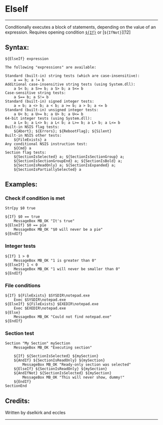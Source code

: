 # ElseIf

---

Conditionally executes a block of statements, depending on the value of an expression. Requires opening condition [`${If}`][1] or [`${IfNot}`][12]

## Syntax:

	${ElseIf} expression

	The following "expressions" are available:

	Standard (built-in) string tests (which are case-insensitive):
	 	a == b; a != b
	Additional case-insensitive string tests (using System.dll):
	 	a S< b; a S>= b; a S> b; a S<= b
	Case-sensitive string tests:
	 	a S== b; a S!= b
	Standard (built-in) signed integer tests:
	 	a = b; a <> b; a < b; a >= b; a > b; a <= b
	Standard (built-in) unsigned integer tests:
	 	a U< b; a U>= b; a U> b; a U<= b
	64-bit integer tests (using System.dll):
		a L= b; a L<> b; a L< b; a L>= b; a L> b; a L<= b
	Built-in NSIS flag tests:
		${Abort}; ${Errors}; ${RebootFlag}; ${Silent}
	Built-in NSIS other tests:
		${FileExists} a
	Any conditional NSIS instruction test:
		${Cmd} a
	Section flag tests:
		${SectionIsSelected} a; ${SectionIsSectionGroup} a;
		${SectionIsSectionGroupEnd} a; ${SectionIsBold} a;
		${SectionIsReadOnly} a; ${SectionIsExpanded} a;
		${SectionIsPartiallySelected} a

## Examples:

### Check if condition is met

	StrCpy $0 true

	${If} $0 == true
		MessageBox MB_OK "It's true"
	${ElseIf} $0 == pie
		MessageBox MB_OK "$0 will never be a pie"
	${EndIf}

### Integer tests

	${If} 1 > 0
		MessageBox MB_OK "1 is greater than 0"
	${ElseIf} 1 < 0
		MessageBox MB_OK "1 will never be smaller than 0"
	${EndIf}

### File conditions

	${If} ${FileExists} $SYSDIR\notepad.exe
		Exec $SYSDIR\notepad.exe
	${ElseIf} ${FileExists} $EXEDIR\notepad.exe
		Exec $EXEDIR\notepad.exe
	${Else}
		MessageBox MB_OK "Could not find notepad.exe"
	${EndIf}

### Section test

	Section "My Section" mySection
		MessageBox MB_OK "Executing section"

		${If} ${SectionIsSelected} ${mySection}
		${AndIf} ${SectionIsReadOnly} ${mySection}
			MessageBox MB_OK "Ready-only section was selected"
		${ElseIf} ${SectionIsReadOnly} ${mySection}
		${AndIfNot} ${SectionIsSelected} ${mySection}
			MessageBox MB_OK "This will never show, dummy!"
		${EndIf}
	SectionEnd

## Credits:

Written by dselkirk and eccles

---

[1]: If.md
[2]: IfNotmd